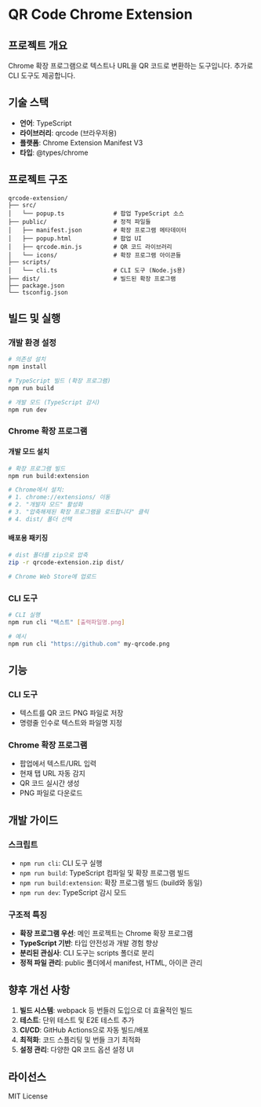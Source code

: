 # QR Code Chrome Extension

## 프로젝트 개요

Chrome 확장 프로그램으로 텍스트나 URL을 QR 코드로 변환하는 도구입니다.
추가로 CLI 도구도 제공합니다.

## 기술 스택

- **언어**: TypeScript
- **라이브러리**: qrcode (브라우저용)
- **플랫폼**: Chrome Extension Manifest V3
- **타입**: @types/chrome

## 프로젝트 구조

```
qrcode-extension/
├── src/
│   └── popup.ts              # 팝업 TypeScript 소스
├── public/                   # 정적 파일들
│   ├── manifest.json         # 확장 프로그램 메타데이터
│   ├── popup.html            # 팝업 UI
│   ├── qrcode.min.js         # QR 코드 라이브러리
│   └── icons/                # 확장 프로그램 아이콘들
├── scripts/
│   └── cli.ts                # CLI 도구 (Node.js용)
├── dist/                     # 빌드된 확장 프로그램
├── package.json
└── tsconfig.json
```

## 빌드 및 실행

### 개발 환경 설정
```bash
# 의존성 설치
npm install

# TypeScript 빌드 (확장 프로그램)
npm run build

# 개발 모드 (TypeScript 감시)
npm run dev
```

### Chrome 확장 프로그램

#### 개발 모드 설치
```bash
# 확장 프로그램 빌드
npm run build:extension

# Chrome에서 설치:
# 1. chrome://extensions/ 이동
# 2. "개발자 모드" 활성화
# 3. "압축해제된 확장 프로그램을 로드합니다" 클릭
# 4. dist/ 폴더 선택
```

#### 배포용 패키징
```bash
# dist 폴더를 zip으로 압축
zip -r qrcode-extension.zip dist/

# Chrome Web Store에 업로드
```

### CLI 도구
```bash
# CLI 실행
npm run cli "텍스트" [출력파일명.png]

# 예시
npm run cli "https://github.com" my-qrcode.png
```

## 기능

### CLI 도구
- 텍스트를 QR 코드 PNG 파일로 저장
- 명령줄 인수로 텍스트와 파일명 지정

### Chrome 확장 프로그램
- 팝업에서 텍스트/URL 입력
- 현재 탭 URL 자동 감지
- QR 코드 실시간 생성
- PNG 파일로 다운로드

## 개발 가이드

### 스크립트
- `npm run cli`: CLI 도구 실행
- `npm run build`: TypeScript 컴파일 및 확장 프로그램 빌드
- `npm run build:extension`: 확장 프로그램 빌드 (build와 동일)
- `npm run dev`: TypeScript 감시 모드

### 구조적 특징
- **확장 프로그램 우선**: 메인 프로젝트는 Chrome 확장 프로그램
- **TypeScript 기반**: 타입 안전성과 개발 경험 향상
- **분리된 관심사**: CLI 도구는 scripts 폴더로 분리
- **정적 파일 관리**: public 폴더에서 manifest, HTML, 아이콘 관리

## 향후 개선 사항

1. **빌드 시스템**: webpack 등 번들러 도입으로 더 효율적인 빌드
2. **테스트**: 단위 테스트 및 E2E 테스트 추가
3. **CI/CD**: GitHub Actions으로 자동 빌드/배포
4. **최적화**: 코드 스플리팅 및 번들 크기 최적화
5. **설정 관리**: 다양한 QR 코드 옵션 설정 UI

## 라이선스

MIT License